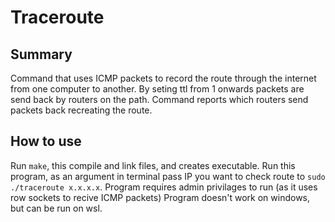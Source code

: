 # Traceroute

## Summary
Command that uses ICMP packets to record the route through the internet from one computer to another. By seting ttl from 1 onwards packets are send back by routers on the path. Command reports which routers send packets back recreating the route.

## How to use
Run ``make``, this compile and link files, and creates executable.
Run this program, as an argument in terminal pass IP you want to check route to ``sudo ./traceroute x.x.x.x``.
Program requires admin privilages to run (as it uses row sockets to recive ICMP packets)
Program doesn't work on windows, but can be run on wsl.

